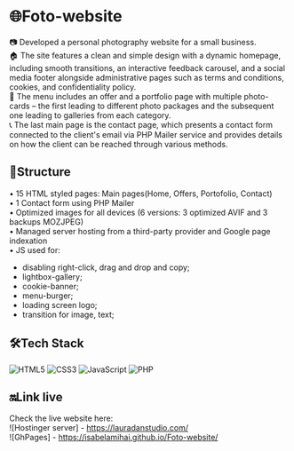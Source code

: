 # 🌐Foto-website

📷 Developed a personal photography website for a small business. <br/>
🏠 The site features a clean and simple design with a dynamic homepage, including smooth transitions, an interactive feedback carousel, and a social media footer alongside administrative pages such as terms and conditions, cookies, and confidentiality policy. <br/>
📃 The menu includes an offer and a portfolio page with multiple photo-cards – the first leading to different photo packages and the subsequent one leading to galleries from each category. <br/>
📞 The last main page is the contact page, which presents a contact form connected to the client's email via PHP Mailer service and provides details on how the client can be reached through various methods. <br/>

## 🧱Structure
• 15 HTML styled pages: Main pages(Home, Offers, Portofolio, Contact) <br/>
• 1 Contact form using PHP Mailer <br/>
• Optimized images for all devices (6 versions: 3 optimized AVIF and 3 backups MOZJPEG) <br/>
• Managed server hosting from a third-party provider and Google page indexation <br/>
• JS used for: <br/>
- disabling right-click, drag and drop and copy;
- lightbox-gallery;
- cookie-banner;
- menu-burger;
- loading screen logo;
- transition for image, text;

## 🛠️Tech Stack
![HTML5](https://img.shields.io/badge/-HTML5-E34F26?logo=html5&logoColor=white&style=flat) ![CSS3](https://img.shields.io/badge/-CSS3-1572B6?logo=css3&logoColor=white&style=flat) ![JavaScript](https://img.shields.io/badge/-JavaScript-F7DF1E?logo=javascript&logoColor=black&style=flat) ![PHP](https://img.shields.io/badge/-PHP-777BB4?logo=php&logoColor=white&style=flat)

## 🔛Link live
Check the live website here: <br/>
![Hostinger server] - https://lauradanstudio.com/ <br/>
![GhPages] - https://isabelamihai.github.io/Foto-website/
